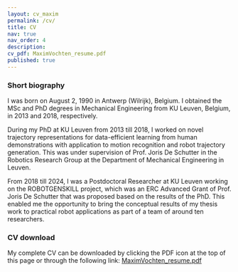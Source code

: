 ```yaml
---
layout: cv_maxim
permalink: /cv/
title: CV
nav: true
nav_order: 4
description: 
cv_pdf: MaximVochten_resume.pdf
published: true
---
```


### Short biography

I was born on August 2, 1990 in Antwerp (Wilrijk), Belgium. I obtained the MSc and PhD degrees in Mechanical Engineering from KU Leuven, Belgium, in 2013 and 2018, respectively.

During my PhD at KU Leuven from 2013 till 2018, I worked on novel trajectory representations for data-efficient learning from human demonstrations with application to motion recognition and robot trajectory generation. This was under supervision of Prof. Joris De Schutter in the Robotics Research Group at the Department of Mechanical Engineering in Leuven. 

From 2018 till 2024, I was a Postdoctoral Researcher at KU Leuven working on the ROBOTGENSKILL project, which was an ERC Advanced Grant of Prof. Joris De Schutter that was proposed based on the results of the PhD. This enabled me the opportunity to bring the conceptual results of my thesis work to practical robot applications as part of a team of around ten researchers.

### CV download

My complete CV can be downloaded by clicking the PDF icon at the top of this page or through the following link: [MaximVochten_resume.pdf](/assets/pdf/MaximVochten_resume.pdf)